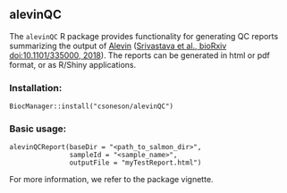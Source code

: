 ## alevinQC

The `alevinQC` R package provides functionality for generating QC reports
summarizing the output of [Alevin](https://github.com/COMBINE-lab/salmon)
([Srivastava et al., bioRxiv doi:10.1101/335000,
2018](https://www.biorxiv.org/content/early/2018/10/24/335000)). The reports can
be generated in html or pdf format, or as R/Shiny applications.

### Installation:

```
BiocManager::install("csoneson/alevinQC")
```

### Basic usage:

```
alevinQCReport(baseDir = "<path_to_salmon_dir>", 
               sampleId = "<sample_name>", 
               outputFile = "myTestReport.html")
```

For more information, we refer to the package vignette.
